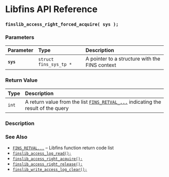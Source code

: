 # Libfins API Reference

### `finslib_access_right_forced_acquire( sys );`

### Parameters

| Parameter | Type | Description |
| :--- | :--- | :--- |
|**`sys`**|`struct fins_sys_tp *`|A pointer to a structure with the FINS context|

### Return Value

| Type | Description |
| :--- | :--- |
|`int`|A return value from the list [`FINS_RETVAL_...`](FINS_RETVAL.md) indicating the result of the query|

### Description

### See Also

* [`FINS_RETVAL...`](FINS_RETVAL.md) &ndash; Libfins function return code list
* [`finslib_access_log_read();`](finslib_access_log_read.md)
* [`finslib_access_right_acquire();`](finslib_access_right_acquire.md)
* [`finslib_access_right_release();`](finslib_access_right_release.md)
* [`finslib_write_access_log_clear();`](finslib_write_access_log_clear.md)
